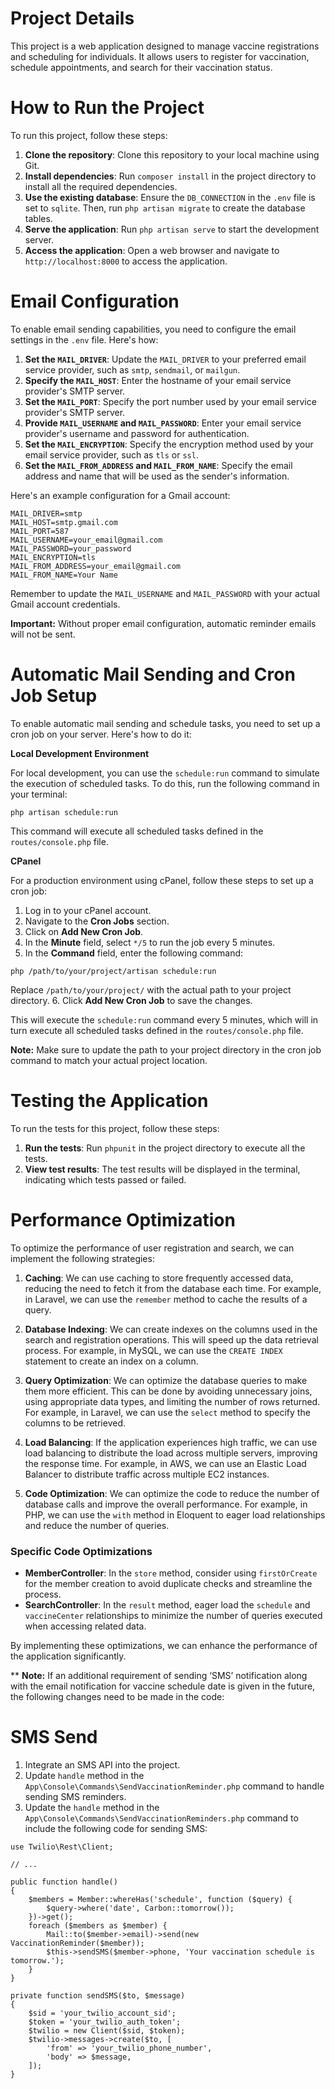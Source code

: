 # Project Details

This project is a web application designed to manage vaccine registrations and scheduling for individuals. It allows users to register for vaccination, schedule appointments, and search for their vaccination status.

# How to Run the Project

To run this project, follow these steps:

1. **Clone the repository**: Clone this repository to your local machine using Git.
2. **Install dependencies**: Run `composer install` in the project directory to install all the required dependencies.
3. **Use the existing database**: Ensure the `DB_CONNECTION` in the `.env` file is set to `sqlite`. Then, run `php artisan migrate` to create the database tables.
4. **Serve the application**: Run `php artisan serve` to start the development server.
5. **Access the application**: Open a web browser and navigate to `http://localhost:8000` to access the application.

# Email Configuration

To enable email sending capabilities, you need to configure the email settings in the `.env` file. Here's how:

1. **Set the `MAIL_DRIVER`**: Update the `MAIL_DRIVER` to your preferred email service provider, such as `smtp`, `sendmail`, or `mailgun`.
2. **Specify the `MAIL_HOST`**: Enter the hostname of your email service provider's SMTP server.
3. **Set the `MAIL_PORT`**: Specify the port number used by your email service provider's SMTP server.
4. **Provide `MAIL_USERNAME` and `MAIL_PASSWORD`**: Enter your email service provider's username and password for authentication.
5. **Set the `MAIL_ENCRYPTION`**: Specify the encryption method used by your email service provider, such as `tls` or `ssl`.
6. **Set the `MAIL_FROM_ADDRESS` and `MAIL_FROM_NAME`**: Specify the email address and name that will be used as the sender's information.

Here's an example configuration for a Gmail account:
```
MAIL_DRIVER=smtp
MAIL_HOST=smtp.gmail.com
MAIL_PORT=587
MAIL_USERNAME=your_email@gmail.com
MAIL_PASSWORD=your_password
MAIL_ENCRYPTION=tls
MAIL_FROM_ADDRESS=your_email@gmail.com
MAIL_FROM_NAME=Your Name
```
Remember to update the `MAIL_USERNAME` and `MAIL_PASSWORD` with your actual Gmail account credentials.

**Important:** Without proper email configuration, automatic reminder emails will not be sent.

# Automatic Mail Sending and Cron Job Setup

To enable automatic mail sending and schedule tasks, you need to set up a cron job on your server. Here's how to do it:

**Local Development Environment**

For local development, you can use the `schedule:run` command to simulate the execution of scheduled tasks. To do this, run the following command in your terminal:

```
php artisan schedule:run
```

This command will execute all scheduled tasks defined in the `routes/console.php` file.

**CPanel**

For a production environment using cPanel, follow these steps to set up a cron job:

1. Log in to your cPanel account.
2. Navigate to the **Cron Jobs** section.
3. Click on **Add New Cron Job**.
4. In the **Minute** field, select `*/5` to run the job every 5 minutes.
5. In the **Command** field, enter the following command:
```
php /path/to/your/project/artisan schedule:run
```
Replace `/path/to/your/project/` with the actual path to your project directory.
6. Click **Add New Cron Job** to save the changes.

This will execute the `schedule:run` command every 5 minutes, which will in turn execute all scheduled tasks defined in the `routes/console.php` file.

**Note:** Make sure to update the path to your project directory in the cron job command to match your actual project location.



# Testing the Application

To run the tests for this project, follow these steps:

1. **Run the tests**: Run `phpunit` in the project directory to execute all the tests.
2. **View test results**: The test results will be displayed in the terminal, indicating which tests passed or failed.

# Performance Optimization

To optimize the performance of user registration and search, we can implement the following strategies:

1. **Caching**: We can use caching to store frequently accessed data, reducing the need to fetch it from the database each time. For example, in Laravel, we can use the `remember` method to cache the results of a query.

2. **Database Indexing**: We can create indexes on the columns used in the search and registration operations. This will speed up the data retrieval process. For example, in MySQL, we can use the `CREATE INDEX` statement to create an index on a column.

3. **Query Optimization**: We can optimize the database queries to make them more efficient. This can be done by avoiding unnecessary joins, using appropriate data types, and limiting the number of rows returned. For example, in Laravel, we can use the `select` method to specify the columns to be retrieved.

4. **Load Balancing**: If the application experiences high traffic, we can use load balancing to distribute the load across multiple servers, improving the response time. For example, in AWS, we can use an Elastic Load Balancer to distribute traffic across multiple EC2 instances.

5. **Code Optimization**: We can optimize the code to reduce the number of database calls and improve the overall performance. For example, in PHP, we can use the `with` method in Eloquent to eager load relationships and reduce the number of queries.

### Specific Code Optimizations

- **MemberController**: In the `store` method, consider using `firstOrCreate` for the member creation to avoid duplicate checks and streamline the process.
- **SearchController**: In the `result` method, eager load the `schedule` and `vaccineCenter` relationships to minimize the number of queries executed when accessing related data.

By implementing these optimizations, we can enhance the performance of the application significantly.

**
**Note:** If an additional requirement of sending ‘SMS’ notification along with the email notification for vaccine schedule date is given in the future, the following changes need to be made in the code:
# SMS Send
1. Integrate an SMS API into the project.
2. Update `handle` method in the `App\Console\Commands\SendVaccinationReminder.php` command to handle sending SMS reminders.
3. Update the `handle` method in the `App\Console\Commands\SendVaccinationReminders.php` command to include the following code for sending SMS:
```
use Twilio\Rest\Client;

// ...

public function handle()
{
    $members = Member::whereHas('schedule', function ($query) {
        $query->where('date', Carbon::tomorrow());
    })->get();
    foreach ($members as $member) {
        Mail::to($member->email)->send(new VaccinationReminder($member));
        $this->sendSMS($member->phone, 'Your vaccination schedule is tomorrow.');
    }
}

private function sendSMS($to, $message)
{
    $sid = 'your_twilio_account_sid';
    $token = 'your_twilio_auth_token';
    $twilio = new Client($sid, $token);
    $twilio->messages->create($to, [
        'from' => 'your_twilio_phone_number',
        'body' => $message,
    ]);
}
```
